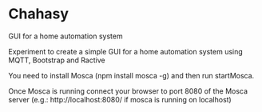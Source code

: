 # Chahasy
GUI for a home automation system

Experiment to create a simple GUI for a home automation system using MQTT, Bootstrap and Ractive

You need to install Mosca (npm install mosca -g)  and then run startMosca.

Once Mosca is running connect your browser to port 8080 of the Mosca server (e.g.: http://localhost:8080/ if mosca is running on localhost)
